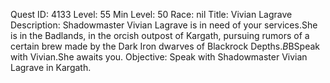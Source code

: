 Quest ID: 4133
Level: 55
Min Level: 50
Race: nil
Title: Vivian Lagrave
Description: Shadowmaster Vivian Lagrave is in need of your services.She is in the Badlands, in the orcish outpost of Kargath, pursuing rumors of a certain brew made by the Dark Iron dwarves of Blackrock Depths.$B$BSpeak with Vivian.She awaits you.
Objective: Speak with Shadowmaster Vivian Lagrave in Kargath.
